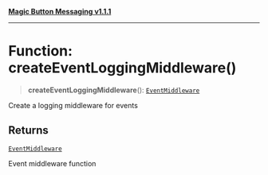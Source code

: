 [**Magic Button Messaging v1.1.1**](../README.md)

***

# Function: createEventLoggingMiddleware()

> **createEventLoggingMiddleware**(): [`EventMiddleware`](../type-aliases/EventMiddleware.md)

Create a logging middleware for events

## Returns

[`EventMiddleware`](../type-aliases/EventMiddleware.md)

Event middleware function
